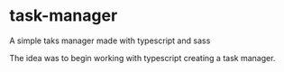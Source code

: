 # task-manager
A simple taks manager made with typescript and sass

The idea was to begin working with typescript creating a task manager.
